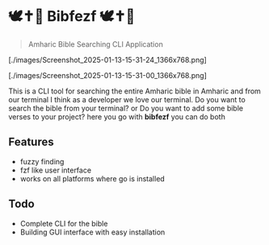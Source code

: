 # 🕊️✝📖 Bibfezf 🕊️✝📖

> Amharic Bible Searching CLI Application

[./images/Screenshot_2025-01-13-15-31-24_1366x768.png]

[./images/Screenshot_2025-01-13-15-31-00_1366x768.png]

This is a CLI tool for searching the entire Amharic bible in Amharic and from our terminal I think as a developer we love our terminal. Do you want to search the bible from your terminal? or Do you want to add some bible verses to your project? here you go with **bibfezf** you can do both

## Features

- fuzzy finding
- fzf like user interface
- works on all platforms where go is installed

## Todo

- Complete CLI for the bible
- Building GUI interface with easy installation
